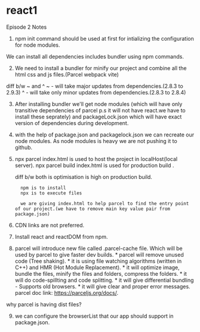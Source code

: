 # react1


Episode 2 Notes

1. npm init command should be used at first for intializing the configuration for node modules.

We can install all dependencies includes bundler using npm commands.

2. We need to install a bundler for minify our project and combine all the html css and js files.(Parcel webpack vite)

  diff b/w ~ and ^ 
  ~ - will take major updates from dependencies.(2.8.3 to 2.9.3)
  ^ - will take only minor updates from dependencies.(2.8.3 to 2.8.4)

3. After installing bundler we'll get node modules (which will have only transitive dependencies of parcel p.s it will not have react.we have to install these seprately) and packageLock.json which will have exact version of dependencies during development.

4. with the help of package.json and packagelock.json we can recreate our node modules. As node modules is heavy we are not pushing it to github.


5. npx parcel index.html is used to host the project in localHost(local server).
   npx parcel build index.html is used for production build .

   diff b/w both is optimisation is high on production build.

         npm is to install
         npx is to execute files

         we are giving index.html to help parcel to find the entry point of our project.(we have to remove main key value pair from package.json)

6. CDN links are not preferred.

7. Install react and reactDOM from npm.

8. parcel will introduce new file called .parcel-cache file. Which will be used by parcel to give faster dev builds.
       * parcel will remove unused code (Tree shaking).
       * it is using file watching algorithms (written in C++) and HMR (Hot Module Replacement).
       * it will optimize image, bundle the files, minify the files and folders, compress the folders.
       * it will do code-spillting and code splitting.
       * it will give differential bundling - Supports old browsers.
       * it will give clear and proper error messages.
       parcel doc link: https://parceljs.org/docs/.

why parcel is having dist files?


9. we can configure the browserList that our app should support in package.json.